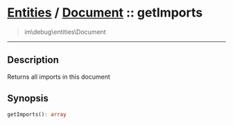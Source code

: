 # [Entities](entities.md) / [Document](entities-Document.md) :: getImports
 > im\debug\entities\Document
____

## Description
Returns all imports in this document

## Synopsis
```php
getImports(): array
```
